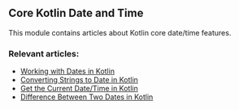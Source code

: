 ## Core Kotlin Date and Time

This module contains articles about Kotlin core date/time features.

### Relevant articles:

- [Working with Dates in Kotlin](https://www.baeldung.com/kotlin/dates)
- [Converting Strings to Date in Kotlin](https://www.baeldung.com/kotlin/string-to-date)
- [Get the Current Date/Time in Kotlin](https://www.baeldung.com/kotlin/current-date-time)
- [Difference Between Two Dates in Kotlin](https://www.baeldung.com/kotlin/difference-between-two-dates)
